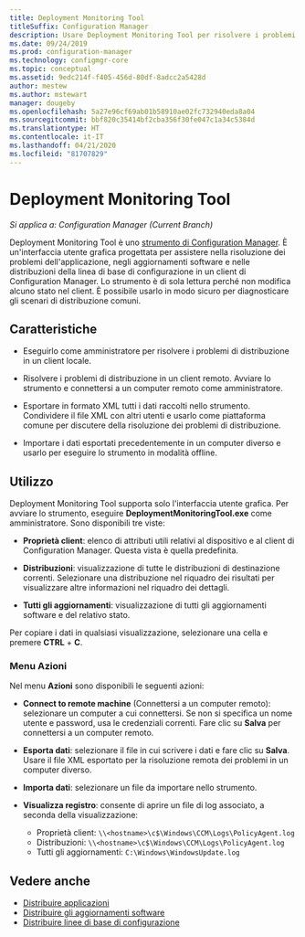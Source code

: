 ```yaml
---
title: Deployment Monitoring Tool
titleSuffix: Configuration Manager
description: Usare Deployment Monitoring Tool per risolvere i problemi di distribuzione del software in un client di Configuration Manager.
ms.date: 09/24/2019
ms.prod: configuration-manager
ms.technology: configmgr-core
ms.topic: conceptual
ms.assetid: 9edc214f-f405-456d-80df-8adcc2a5428d
author: mestew
ms.author: mstewart
manager: dougeby
ms.openlocfilehash: 5a27e96cf69ab01b58910ae02fc732940eda8a04
ms.sourcegitcommit: bbf820c35414bf2cba356f30fe047c1a34c5384d
ms.translationtype: HT
ms.contentlocale: it-IT
ms.lasthandoff: 04/21/2020
ms.locfileid: "81707829"
---
```

# <a name="deployment-monitoring-tool"></a>Deployment Monitoring Tool

*Si applica a: Configuration Manager (Current Branch)*

Deployment Monitoring Tool è uno [strumento di Configuration Manager](tools.md). È un'interfaccia utente grafica progettata per assistere nella risoluzione dei problemi dell'applicazione, negli aggiornamenti software e nelle distribuzioni della linea di base di configurazione in un client di Configuration Manager. Lo strumento è di sola lettura perché non modifica alcuno stato nel client. È possibile usarlo in modo sicuro per diagnosticare gli scenari di distribuzione comuni.


## <a name="features"></a>Caratteristiche

- Eseguirlo come amministratore per risolvere i problemi di distribuzione in un client locale.  

- Risolvere i problemi di distribuzione in un client remoto. Avviare lo strumento e connettersi a un computer remoto come amministratore.  

- Esportare in formato XML tutti i dati raccolti nello strumento. Condividere il file XML con altri utenti e usarlo come piattaforma comune per discutere della risoluzione dei problemi di distribuzione.  

- Importare i dati esportati precedentemente in un computer diverso e usarlo per eseguire lo strumento in modalità offline.   


## <a name="usage"></a>Utilizzo

Deployment Monitoring Tool supporta solo l'interfaccia utente grafica. Per avviare lo strumento, eseguire **DeploymentMonitoringTool.exe** come amministratore. Sono disponibili tre viste:  

- **Proprietà client**: elenco di attributi utili relativi al dispositivo e al client di Configuration Manager. Questa vista è quella predefinita.   

- **Distribuzioni**: visualizzazione di tutte le distribuzioni di destinazione correnti. Selezionare una distribuzione nel riquadro dei risultati per visualizzare altre informazioni nel riquadro dei dettagli.  

- **Tutti gli aggiornamenti**: visualizzazione di tutti gli aggiornamenti software e del relativo stato.  

Per copiare i dati in qualsiasi visualizzazione, selezionare una cella e premere **CTRL** + **C**.


### <a name="actions-menu"></a>Menu Azioni

Nel menu **Azioni** sono disponibili le seguenti azioni:  

- **Connect to remote machine** (Connettersi a un computer remoto): selezionare un computer a cui connettersi. Se non si specifica un nome utente e password, usa le credenziali correnti. Fare clic su **Salva** per connettersi a un computer remoto.  

- **Esporta dati**: selezionare il file in cui scrivere i dati e fare clic su **Salva**. Usare il file XML esportato per la risoluzione remota dei problemi in un computer diverso.  

- **Importa dati**: selezionare un file da importare nello strumento.  

- **Visualizza registro**: consente di aprire un file di log associato, a seconda della visualizzazione:  
    - Proprietà client: `\\<hostname>\c$\Windows\CCM\Logs\PolicyAgent.log`
    - Distribuzioni: `\\<hostname>\c$\Windows\CCM\Logs\PolicyAgent.log`
    - Tutti gli aggiornamenti: `C:\Windows\WindowsUpdate.log`



## <a name="see-also"></a>Vedere anche

- [Distribuire applicazioni](../../apps/deploy-use/deploy-applications.md)
- [Distribuire gli aggiornamenti software](../../sum/deploy-use/deploy-software-updates.md)
- [Distribuire linee di base di configurazione](../../compliance/deploy-use/deploy-configuration-baselines.md)
